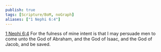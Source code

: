 ```yaml
---
publish: true
tags: [Scripture/BoM, noGraph]
aliases: ["1 Nephi 6:4"]
---
```

[1 Nephi 6:4](https://churchofjesuschrist.org/study/scriptures/bofm/1-ne/6?lang=eng&id=p4#p4) For the fulness of mine intent is that I may persuade men to come unto the God of Abraham, and the God of Isaac, and the God of Jacob, and be saved.
